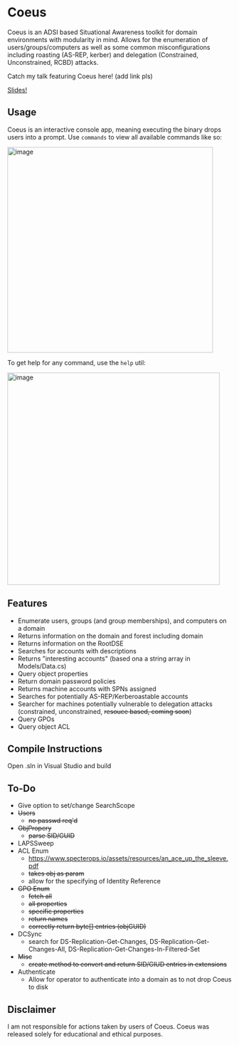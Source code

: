 # Coeus

Coeus is an ADSI based Situational Awareness toolkit for domain environments with modularity in mind. Allows for the enumeration of users/groups/computers as well as some common misconfigurations including roasting (AS-REP, kerber) and delegation (Constrained, Unconstrained, RCBD) attacks.

Catch my talk featuring Coeus here! (add link pls)

[Slides!](https://github.com/Gr1mmie/Presentations/blob/main/DC615/Domain%20ADventuring%20w_%20ADSI.pdf)

## Usage
Coeus is an interactive console app, meaning executing the binary drops users into a prompt. Use `commands` to view all available commands like so: 

<img width="462" alt="image" src="https://user-images.githubusercontent.com/57014148/157974861-909690a0-f8c8-470e-929a-6d1149a1ecdf.png">

To get help for any command, use the `help` util:

<img width="477" alt="image" src="https://user-images.githubusercontent.com/57014148/157975611-fee2850d-694c-438b-af68-d7f984d61507.png">

## Features
* Enumerate users, groups (and group memberships), and computers on a domain
* Returns information on the domain and forest including domain  
* Returns information on the RootDSE 
* Searches for accounts with descriptions
* Returns "interesting accounts" (based ona a string array in Models/Data.cs)
* Query object properties
* Return domain password policies 
* Returns machine accounts with SPNs assigned
* Searches for potentially AS-REP/Kerberoastable accounts
* Searcher for machines potentially vulnerable to delegation attacks (constrained, unconstrained, ~~resouce based, coming soon~~)
* Query GPOs
* Query object ACL 

## Compile Instructions
Open .sln in Visual Studio and build

## To-Do
* Give option to set/change SearchScope 
* ~~Users~~
  * ~~no passwd req'd~~ 
* ~~ObjPropery~~
  * ~~parse SID/GUID~~
* LAPSSweep
* ACL Enum
  * https://www.specterops.io/assets/resources/an_ace_up_the_sleeve.pdf 
  * ~~takes obj as param~~
  * allow for the specifying of Identity Reference 
* ~~GPO Enum~~
  * ~~fetch all~~
  * ~~all properties~~
  * ~~specific properties~~
  * ~~return names~~
  * ~~correctly return byte[] entries (objGUID)~~
* DCSync
  * search for DS-Replication-Get-Changes, DS-Replication-Get-Changes-All, DS-Replication-Get-Changes-In-Filtered-Set  
* ~~Misc~~
  * ~~create method to convert and return SID/GIUD entries in extensions~~ 
* Authenticate
  * Allow for operator to authenticate into a domain as to not drop Coeus to disk  

## Disclaimer
I am not responsible for actions taken by users of Coeus. Coeus was released solely for educational and ethical purposes.
